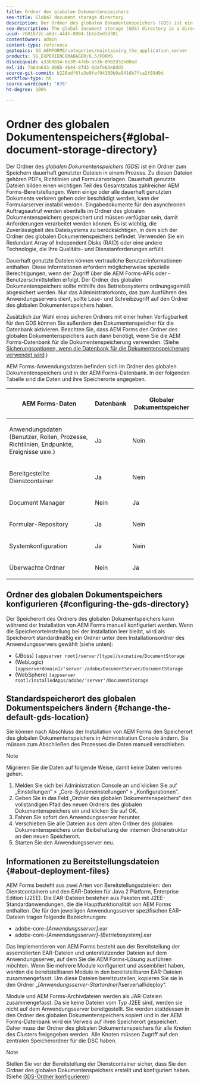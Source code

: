 ```yaml
---
title: Ordner des globalen Dokumentenspeichers
seo-title: Global document storage directory
description: Der Ordner des globalen Dokumentenspeichers (GDS) ist ein Ordner zum Speichern dauerhaft genutzter Dateien in einem Prozess.
seo-description: The global document storage (GDS) directory is a directory used to store long-lived files that are used within a process.
uuid: 7681672c-a0dc-4445-8004-1b1e2ed3d301
contentOwner: admin
content-type: reference
geptopics: SG_AEMFORMS/categories/maintaining_the_application_server
products: SG_EXPERIENCEMANAGER/6.5/FORMS
discoiquuid: a33b8834-6e39-47eb-a53b-0982d32e80ad
exl-id: 7a64a643-808b-4644-8fd3-0dafe83e8dd9
source-git-commit: b220adf6fa3e9faf94389b9a9416b7fca2f89d9d
workflow-type: ht
source-wordcount: '676'
ht-degree: 100%

---
```


# Ordner des globalen Dokumentenspeichers{#global-document-storage-directory}

Der Ordner des *globalen Dokumentenspeichers (GDS)* ist ein Ordner zum Speichern dauerhaft genutzter Dateien in einem Prozess. Zu diesen Dateien gehören PDFs, Richtlinien und Formularvorlagen. Dauerhaft genutzte Dateien bilden einen wichtigen Teil des Gesamtstatus zahlreicher AEM Forms-Bereitstellungen. Wenn einige oder alle dauerhaft genutzten Dokumente verloren gehen oder beschädigt werden, kann der Formularserver instabil werden. Eingabedokumente für den asynchronen Auftragsaufruf werden ebenfalls im Ordner des globalen Dokumentenspeichers gespeichert und müssen verfügbar sein, damit Anforderungen verarbeitet werden können. Es ist wichtig, die Zuverlässigkeit des Dateisystems zu berücksichtigen, in dem sich der Ordner des globalen Dokumentenspeichers befindet. Verwenden Sie ein Redundant Array of Independent Disks (RAID) oder eine andere Technologie, die Ihre Qualitäts- und Dienstanforderungen erfüllt.

Dauerhaft genutzte Dateien können vertrauliche Benutzerinformationen enthalten. Diese Informationen erfordern möglicherweise spezielle Berechtigungen, wenn der Zugriff über die AEM Forms-APIs oder -Benutzerschnittstellen erfolgt. Der Ordner des globalen Dokumentenspeichers sollte mithilfe des Betriebssystems ordnungsgemäß abgesichert werden. Nur das Administratorkonto, das zum Ausführen des Anwendungsservers dient, sollte Lese- und Schreibzugriff auf den Ordner des globalen Dokumentenspeichers haben.

Zusätzlich zur Wahl eines sicheren Ordners mit einer hohen Verfügbarkeit für den GDS können Sie außerdem den Dokumentenspeicher für die Datenbank aktivieren. Beachten Sie, dass AEM Forms den Ordner des globalen Dokumentenspeichers auch dann benötigt, wenn Sie die AEM Forms-Datenbank für die Dokumentenspeicherung verwenden. (Siehe [Sicherungsoptionen, wenn die Datenbank für die Dokumentenspeicherung verwendet wird](/help/forms/using/admin-help/files-back-recover.md#backup-options-when-database-is-used-for-document-storage).)

AEM Forms-Anwendungsdaten befinden sich im Ordner des globalen Dokumentenspeichers und in der AEM Forms-Datenbank. In der folgenden Tabelle sind die Daten und ihre Speicherorte angegeben.

<table>
 <thead>
  <tr>
   <th><p>AEM Forms-Daten</p></th>
   <th><p>Datenbank</p></th>
   <th><p>Globaler Dokumentspeicher</p></th>
  </tr>
 </thead>
 <tbody>
  <tr>
   <td><p>Anwendungsdaten (Benutzer, Rollen, Prozesse, Richtlinien, Endpunkte, Ereignisse usw.)</p></td>
   <td><p>Ja</p></td>
   <td><p>Nein</p></td>
  </tr>
  <tr>
   <td><p>Bereitgestellte Dienstcontainer</p></td>
   <td><p>Ja</p></td>
   <td><p>Nein</p></td>
  </tr>
  <tr>
   <td><p>Document Manager </p></td>
   <td><p>Nein</p></td>
   <td><p>Ja</p></td>
  </tr>
  <tr>
   <td><p>Formular-Repository</p></td>
   <td><p>Ja</p></td>
   <td><p>Nein</p></td>
  </tr>
  <tr>
   <td><p>Systemkonfiguration</p></td>
   <td><p>Ja</p></td>
   <td><p>Nein</p></td>
  </tr>
  <tr>
   <td><p>Überwachte Ordner</p></td>
   <td><p>Nein</p></td>
   <td><p>Ja</p></td>
  </tr>
 </tbody>
</table>

## Ordner des globalen Dokumentspeichers konfigurieren {#configuring-the-gds-directory}

Der Speicherort des Ordners des globalen Dokumentspeichers kann während der Installation von AEM Forms manuell konfiguriert werden. Wenn die Speicherorteinstellung bei der Installation leer bleibt, wird als Speicherort standardmäßig ein Ordner unter dem Installationsordner des Anwendungsservers gewählt (siehe unten):

* (JBoss) `[appserver root]/server/[type]/svcnative/DocumentStorage`
* (WebLogic) `[appserverdomain]/'server'/adobe/DocumentServer/DocumentStorage`
* (WebSphere) `[appserver root]/installedApps/adobe/'server'/DocumentStorage`

## Standardspeicherort des globalen Dokumentspeichers ändern {#change-the-default-gds-location}

Sie können nach Abschluss der Installation von AEM Forms den Speicherort des globalen Dokumentenspeichers in Administration Console ändern. Sie müssen zum Abschließen des Prozesses die Daten manuell verschieben.

>[!NOTE]
>
>Migrieren Sie die Daten auf folgende Weise, damit keine Daten verloren gehen.

1. Melden Sie sich bei Administration Console an und klicken Sie auf „Einstellungen“ > „Core-Systemeinstellungen“ > „Konfigurationen“.
1. Geben Sie in das Feld „Ordner des globalen Dokumentenspeichers“ den vollständigen Pfad des neuen Ordners des globalen Dokumentenspeichers ein und klicken Sie auf OK.
1. Fahren Sie sofort den Anwendungsserver herunter.
1. Verschieben Sie alle Dateien aus dem alten Ordner des globalen Dokumentenspeichers unter Beibehaltung der internen Ordnerstruktur an den neuen Speicherort.
1. Starten Sie den Anwendungsserver neu.

## Informationen zu Bereitstellungsdateien {#about-deployment-files}

AEM Forms besteht aus zwei Arten von Bereitstellungsdateien: den Dienstcontainern und den EAR-Dateien für Java 2 Platform, Enterprise Edition (J2EE). Die EAR-Dateien bestehen aus Paketen mit J2EE-Standardanwendungen, die die Hauptfunktionalität von AEM Forms enthalten. Die für den jeweiligen Anwendungsserver spezifischen EAR-Dateien tragen folgende Bezeichnungen:

* adobe-core-*[Anwendungsserver]*.ear
* adobe-core-*[Anwendungsserver]*-*[Betriebssystem]*.ear

Das Implementieren von AEM Forms besteht aus der Bereitstellung der assemblierten EAR-Dateien und unterstützender Dateien auf dem Anwendungsserver, auf dem Sie die AEM Forms-Lösung ausführen möchten. Wenn Sie mehrere Module konfiguriert und assembliert haben, werden die bereitstellbaren Module in den bereitstellbaren EAR-Dateien zusammengefasst. Um diese Dateien bereitzustellen, kopieren Sie sie in den Ordner „*[Anwendungsserver-Startordner]*\server\all\deploy“.

Module und AEM Forms-Archivdateien werden als JAR-Dateien zusammengefasst. Da sie keine Dateien vom Typ J2EE sind, werden sie nicht auf dem Anwendungsserver bereitgestellt. Sie werden stattdessen in den Ordner des globalen Dokumentenspeichers kopiert und in der AEM Forms-Datenbank wird ein Verweis auf ihren Speicherort gespeichert. Daher muss der Ordner des globalen Dokumentenspeichers für alle Knoten des Clusters freigegeben werden. Alle Knoten müssen Zugriff auf den zentralen Speicherordner für die DSC haben.

>[!NOTE]
>
>Stellen Sie vor der Bereitstellung der Dienstcontainer sicher, dass Sie den Ordner des globalen Dokumentenspeichers erstellt und konfiguriert haben. (Siehe [GDS-Ordner konfigurieren](global-document-storage-directory.md#configuring-the-gds-directory))

